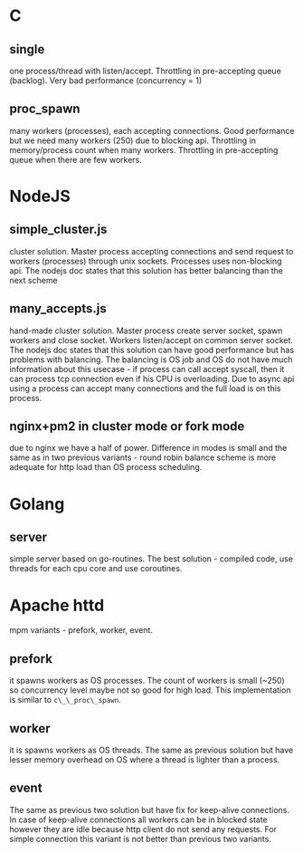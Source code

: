 # C

## single

one process/thread with listen/accept. Throttling in pre-accepting queue
(backlog). Very bad performance (concurrency = 1)

## proc\_spawn

many workers (processes), each accepting connections. Good performance but we
need many workers (250) due to blocking api. Throttling in memory/process count
when many workers. Throttling in pre-accepting queue when there are few workers.

# NodeJS

## simple\_cluster.js

cluster solution. Master process accepting connections and send request to
workers (processes) through unix sockets. Processes uses non-blocking api. The nodejs doc states that this solution has
better balancing than the next scheme

## many\_accepts.js

hand-made cluster solution. Master process create server socket, spawn workers
and close socket. Workers listen/accept on common server socket. The nodejs doc
states that this solution can have good performance but has problems with
balancing. The balancing is OS job and OS do not have much information about
this usecase - if process can call accept syscall, then it can process tcp
connection even if his CPU is overloading. Due to async api using a process can
accept many connections and the full load is on this process.

## nginx+pm2 in cluster mode or fork mode

due to nginx we have a half of power. Difference in modes is small and the same as in two previous variants - round robin balance scheme is more adequate for http load than OS process scheduling.

# Golang

## server

simple server based on go-routines. The best solution - compiled code, use
threads for each cpu core and use coroutines.

# Apache httd

mpm variants - prefork, worker, event.

## prefork

it spawns workers as OS processes. The count of workers is small (~250) so
concurrency level maybe not so good for high load. This implementation is
similar to `c\_\_proc\_spawn`.

## worker

it is spawns workers as OS threads. The same as previous solution but have
lesser memory overhead on OS where a thread is lighter than a process.

## event

The same as previous two solution but have fix for keep-alive connections. In
case of keep-alive connections all workers can be in blocked state however they
are idle because http client do not send any requests. For simple connection
this variant is not better than previous two variants.
